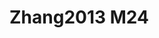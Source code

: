 <a name="material" />

# Zhang2013 M24
<script type="application/ld+json">
  {
    "@context": "https://schema.org/",
    "@type": "ChemicalSubstance",
    "http://purl.org/dc/terms/conformsTo":
      {
        "@type": "CreativeWork",
        "@id": "https://bioschemas.org/profiles/ChemicalSubstance/0.4-RELEASE/"
      },
    "@id": "https://egonw.github.io/nanowiki/nanowiki329.html#material",
    "name": "Zhang2013 M24",
    "sameAs: "http://127.0.0.1/mediawiki/index.php/Special:URIResolver/Zhang2013_M24"
  }
</script>

